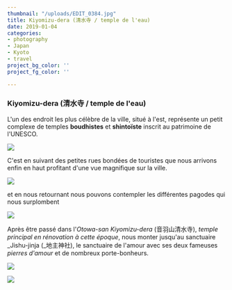 ```yaml
---
thumbnail: "/uploads/EDIT_0384.jpg"
title: Kiyomizu-dera (清水寺 / temple de l'eau)
date: 2019-01-04
categories:
- photography
- Japan
- Kyoto
- travel
project_bg_color: ''
project_fg_color: ''

---
```

### **Kiyomizu-dera** (清水寺 / temple de l'eau)

L'un des endroit les plus célèbre de la ville, situé à l'est, représente un petit complexe de temples **boudhistes** et **shintoïste** inscrit au patrimoine de l'UNESCO.

![](/uploads/EDIT_0354.jpg)

C'est en suivant des petites rues bondées de touristes que nous arrivons enfin en haut profitant d'une vue magnifique sur la ville.

![](/uploads/EDIT_0369-3.jpg)

et en nous retournant nous pouvons contempler les différentes pagodes qui nous surplombent 

![](/uploads/EDIT_0370.jpg)

Après être passé dans l'_Otowa-san Kiyomizu-dera_ (音羽山清水寺), _temple principal en rénovation à cette époque_, nous monter jusqu'au sanctuaire _Jishu-jinja (_地主神社), le sanctuaire de l'amour avec ses deux fameuses _pierres d'amour_ et de nombreux porte-bonheurs.

![](/uploads/EDIT_0383.jpg)

![](/uploads/EDIT_0385-2.jpg)